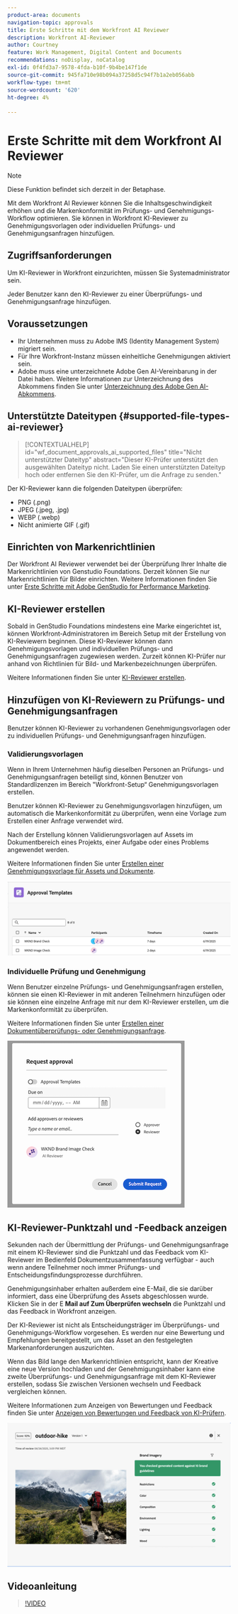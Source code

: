```yaml
---
product-area: documents
navigation-topic: approvals
title: Erste Schritte mit dem Workfront AI Reviewer
description: Workfront AI-Reviewer
author: Courtney
feature: Work Management, Digital Content and Documents
recommendations: noDisplay, noCatalog
exl-id: 0f4fd3a7-9578-4fda-b10f-9b4be147f1de
source-git-commit: 945fa710e98b094a37258d5c94f7b1a2eb056abb
workflow-type: tm+mt
source-wordcount: '620'
ht-degree: 4%

---
```


# Erste Schritte mit dem Workfront AI Reviewer

>[!NOTE]
>
>Diese Funktion befindet sich derzeit in der Betaphase.

Mit dem Workfront AI Reviewer können Sie die Inhaltsgeschwindigkeit erhöhen und die Markenkonformität im Prüfungs- und Genehmigungs-Workflow optimieren. Sie können in Workfront KI-Reviewer zu Genehmigungsvorlagen oder individuellen Prüfungs- und Genehmigungsanfragen hinzufügen.

## Zugriffsanforderungen

Um KI-Reviewer in Workfront einzurichten, müssen Sie Systemadministrator sein.

Jeder Benutzer kann den KI-Reviewer zu einer Überprüfungs- und Genehmigungsanfrage hinzufügen.


## Voraussetzungen

* Ihr Unternehmen muss zu Adobe IMS (Identity Management System) migriert sein.
* Für Ihre Workfront-Instanz müssen einheitliche Genehmigungen aktiviert sein.
* Adobe muss eine unterzeichnete Adobe Gen AI-Vereinbarung in der Datei haben.
Weitere Informationen zur Unterzeichnung des Abkommens finden Sie unter [Unterzeichnung des Adobe Gen AI-Abkommens](/help/quicksilver/workfront-basics/ai-assistant/ai-assistant-overview.md#sign-the-adobe-gen-ai-agreement).


## Unterstützte Dateitypen {#supported-file-types-ai-reviewer}

>[!CONTEXTUALHELP]
>id="wf_document_approvals_ai_supported_files"
>title="Nicht unterstützter Dateityp"
>abstract="Dieser KI-Prüfer unterstützt den ausgewählten Dateityp nicht. Laden Sie einen unterstützten Dateityp hoch oder entfernen Sie den KI-Prüfer, um die Anfrage zu senden."

Der KI-Reviewer kann die folgenden Dateitypen überprüfen:

* PNG (.png)
* JPEG (.jpeg, .jpg)
* WEBP (.webp)
* Nicht animierte GIF (.gif)

## Einrichten von Markenrichtlinien

Der Workfront AI Reviewer verwendet bei der Überprüfung Ihrer Inhalte die Markenrichtlinien von Genstudio Foundations. Derzeit können Sie nur Markenrichtlinien für Bilder einrichten. Weitere Informationen finden Sie unter [Erste Schritte mit Adobe GenStudio for Performance Marketing](https://experienceleague.adobe.com/en/docs/genstudio-for-performance-marketing/user-guide/get-started).


## KI-Reviewer erstellen

Sobald in GenStudio Foundations mindestens eine Marke eingerichtet ist, können Workfront-Administratoren im Bereich Setup mit der Erstellung von KI-Reviewern beginnen. Diese KI-Reviewer können dann Genehmigungsvorlagen und individuellen Prüfungs- und Genehmigungsanfragen zugewiesen werden. Zurzeit können KI-Prüfer nur anhand von Richtlinien für Bild- und Markenbezeichnungen überprüfen.

Weitere Informationen finden Sie unter [KI-Reviewer erstellen](/help/quicksilver/review-and-approve-work/document-reviews-and-approvals/set-up-ai-reviewer.md).

## Hinzufügen von KI-Reviewern zu Prüfungs- und Genehmigungsanfragen

Benutzer können KI-Reviewer zu vorhandenen Genehmigungsvorlagen oder zu individuellen Prüfungs- und Genehmigungsanfragen hinzufügen.

### Validierungsvorlagen

Wenn in Ihrem Unternehmen häufig dieselben Personen an Prüfungs- und Genehmigungsanfragen beteiligt sind, können Benutzer von Standardlizenzen im Bereich &quot;Workfront-Setup“ Genehmigungsvorlagen erstellen.

Benutzer können KI-Reviewer zu Genehmigungsvorlagen hinzufügen, um automatisch die Markenkonformität zu überprüfen, wenn eine Vorlage zum Erstellen einer Anfrage verwendet wird.

Nach der Erstellung können Validierungsvorlagen auf Assets im Dokumentbereich eines Projekts, einer Aufgabe oder eines Problems angewendet werden.

Weitere Informationen finden Sie unter [Erstellen einer Genehmigungsvorlage für Assets und Dokumente](/help/quicksilver/review-and-approve-work/document-reviews-and-approvals/manage-document-approvals/create-approval-template.md).

![Vorlagenliste mit KI-Reviewern](assets/ai-review-templates.png)

### Individuelle Prüfung und Genehmigung

Wenn Benutzer einzelne Prüfungs- und Genehmigungsanfragen erstellen, können sie einen KI-Reviewer in mit anderen Teilnehmern hinzufügen oder sie können eine einzelne Anfrage mit nur dem KI-Reviewer erstellen, um die Markenkonformität zu überprüfen.

Weitere Informationen finden Sie unter [Erstellen einer Dokumentüberprüfungs- oder Genehmigungsanfrage](/help/quicksilver/review-and-approve-work/document-reviews-and-approvals/manage-document-approvals/create-a-document-approval.md).


![KI-Prüfer wurde der individuellen Genehmigungsanfrage hinzugefügt](assets/ad-ai-reviewer-to-request.png)

## KI-Reviewer-Punktzahl und -Feedback anzeigen

Sekunden nach der Übermittlung der Prüfungs- und Genehmigungsanfrage mit einem KI-Reviewer sind die Punktzahl und das Feedback vom KI-Reviewer im Bedienfeld Dokumentzusammenfassung verfügbar - auch wenn andere Teilnehmer noch immer Prüfungs- und Entscheidungsfindungsprozesse durchführen.

Genehmigungsinhaber erhalten außerdem eine E-Mail, die sie darüber informiert, dass eine Überprüfung des Assets abgeschlossen wurde. Klicken Sie in der E **Mail auf Zum Überprüfen wechseln** die Punktzahl und das Feedback in Workfront anzeigen.

Der KI-Reviewer ist nicht als Entscheidungsträger im Überprüfungs- und Genehmigungs-Workflow vorgesehen. Es werden nur eine Bewertung und Empfehlungen bereitgestellt, um das Asset an den festgelegten Markenanforderungen auszurichten.

Wenn das Bild lange den Markenrichtlinien entspricht, kann der Kreative eine neue Version hochladen und der Genehmigungsinhaber kann eine zweite Überprüfungs- und Genehmigungsanfrage mit dem KI-Reviewer erstellen, sodass Sie zwischen Versionen wechseln und Feedback vergleichen können.

Weitere Informationen zum Anzeigen von Bewertungen und Feedback finden Sie unter [Anzeigen von Bewertungen und Feedback von KI-Prüfern](/help/quicksilver/review-and-approve-work/document-reviews-and-approvals/view-ai-reviewer-feedback.md).


![KI-Reviewer-Feedback](assets/ai-reviewer-feedback.png)


## Videoanleitung

>[!VIDEO](https://video.tv.adobe.com/v/3470847/)